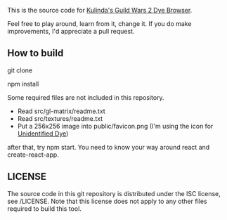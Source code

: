 This is the source code for [Kulinda's Guild Wars 2 Dye Browser](https://kulinda.github.io/dyes/).

Feel free to play around, learn from it, change it. If you do make improvements, I'd appreciate a pull request.

## How to build

git clone

npm install

Some required files are not included in this repository.
* Read src/gl-matrix/readme.txt
* Read src/textures/readme.txt
* Put a 256x256 image into public/favicon.png (I'm using the icon for [Unidentified Dye](https://wiki.guildwars2.com/wiki/Unidentified_Dye))

after that, try npm start.
You need to know your way around react and create-react-app.

## LICENSE

The source code in this git repository is distributed under the ISC license, see /LICENSE. Note that this license does not apply to any other files required to build this tool.
